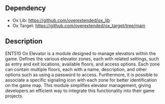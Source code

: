 
## Dependency

- Ox Lib: https://github.com/overextended/ox_lib
- Ox Target: https://github.com/overextended/ox_target/tree/main

## Description

ENT510 Ox Elevator is a module designed to manage elevators within the game. Defines the various elevator zones, each with related settings, such as entry and exit locations, available floors, and access options. Each zone can contain multiple floors, each with a name, description, and other options such as using a password to access. Furthermore, it is possible to associate a specific signaling icon with each zone for better identification on the game map. This module simplifies elevator management, giving developers an efficient way to integrate this functionality into their game projects.
